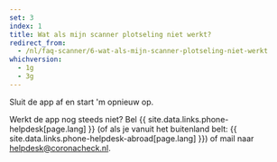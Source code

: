 ```yaml
---
set: 3
index: 1
title: Wat als mijn scanner plotseling niet werkt?
redirect_from: 
  - /nl/faq-scanner/6-wat-als-mijn-scanner-plotseling-niet-werkt
whichversion:
  - 1g
  - 3g
---
```

Sluit de app af en start 'm opnieuw op. 

Werkt de app nog steeds niet? Bel {{ site.data.links.phone-helpdesk[page.lang] }} (of als je vanuit het buitenland belt: {{ site.data.links.phone-helpdesk-abroad[page.lang] }}) of mail naar [helpdesk@coronacheck.nl](mailto:helpdesk@coronacheck.nl).
 